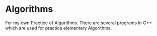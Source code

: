 # Algorithms
For my own Practice of Algorithms. 
There are several programs in C++ which are used for practice elementary Algorithms.
